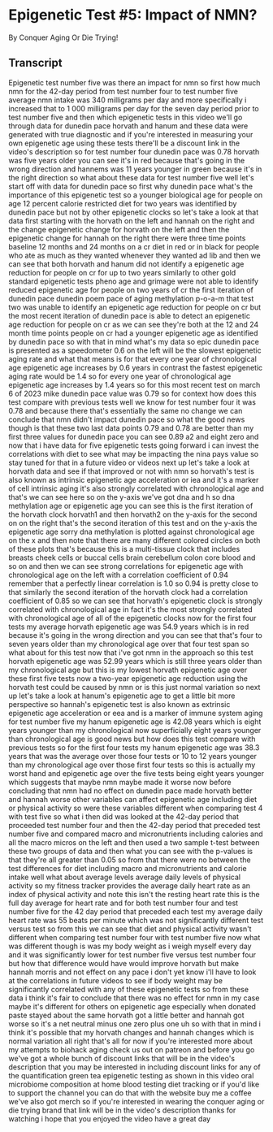 # Epigenetic Test #5: Impact of NMN?

By Conquer Aging Or Die Trying! 


## Transcript

Epigenetic test number five was there an impact for nmn so first how much nmn for the 42-day period from test number four to test number five average nmn intake was 340 milligrams per day and more specifically i increased that to 1 000 milligrams per day for the seven day period prior to test number five and then which epigenetic tests in this video we'll go through data for dunedin pace horvath and hanum and these data were generated with true diagnostic and if you're interested in measuring your own epigenetic age using these tests there'll be a discount link in the video's description so for test number four dunedin pace was 0.78 horvath was five years older you can see it's in red because that's going in the wrong direction and hannems was 11 years younger in green because it's in the right direction so what about these data for test number five well let's start off with data for dunedin pace so first why dunedin pace what's the importance of this epigenetic test so a younger biological age for people on age 12 percent calorie restricted diet for two years was identified by dunedin pace but not by other epigenetic clocks so let's take a look at that data first starting with the horvath on the left and hannah on the right and the change epigenetic change for horvath on the left and then the epigenetic change for hannah on the right there were three time points baseline 12 months and 24 months on a cr diet in red or in black for people who ate as much as they wanted whenever they wanted ad lib and then we can see that both horvath and hanum did not identify a epigenetic age reduction for people on cr for up to two years similarly to other gold standard epigenetic tests pheno age and grimage were not able to identify reduced epigenetic age for people on two years of cr the first iteration of dunedin pace dunedin poem pace of aging methylation p-o-a-m that test two was unable to identify an epigenetic age reduction for people on cr but the most recent iteration of dunedin pace is able to detect an epigenetic age reduction for people on cr as we can see they're both at the 12 and 24 month time points people on cr had a younger epigenetic age as identified by dunedin pace so with that in mind what's my data so epic dunedin pace is presented as a speedometer 0.6 on the left will be the slowest epigenetic aging rate and what that means is for that every one year of chronological age epigenetic age increases by 0.6 years in contrast the fastest epigenetic aging rate would be 1.4 so for every one year of chronological age epigenetic age increases by 1.4 years so for this most recent test on march 6 of 2023 mike dunedin pace value was 0.79 so for context how does this test compare with previous tests well we know for test number four it was 0.78 and because there that's essentially the same no change we can conclude that nmn didn't impact dunedin pace so what the good news though is that these two last data points 0.79 and 0.78 are better than my first three values for dunedin pace you can see 0.89 a2 and eight zero and now that i have data for five epigenetic tests going forward i can invest the correlations with diet to see what may be impacting the nina pays value so stay tuned for that in a future video or videos next up let's take a look at horvath data and see if that improved or not with nmn so horvath's test is also known as intrinsic epigenetic age acceleration or iea and it's a marker of cell intrinsic aging it's also strongly correlated with chronological age and that's we can see here so on the y-axis we've got dna and h so dna methylation age or epigenetic age you can see this is the first iteration of the horvath clock horvath1 and then horvath2 on the y-axis for the second on on the right that's the second iteration of this test and on the y-axis the epigenetic age sorry dna methylation is plotted against chronological age on the x and then note that there are many different colored circles on both of these plots that's because this is a multi-tissue clock that includes breasts cheek cells or buccal cells brain cerebellum colon core blood and so on and then we can see strong correlations for epigenetic age with chronological age on the left with a correlation coefficient of 0.94 remember that a perfectly linear correlation is 1.0 so 0.94 is pretty close to that similarly the second iteration of the horvath clock had a correlation coefficient of 0.85 so we can see that horvath's epigenetic clock is strongly correlated with chronological age in fact it's the most strongly correlated with chronological age of all of the epigenetic clocks now for the first four tests my average horvath epigenetic age was 54.9 years which is in red because it's going in the wrong direction and you can see that that's four to seven years older than my chronological age over that four test span so what about for this test now that i've got nmn in the approach so this test horvath epigenetic age was 52.99 years which is still three years older than my chronological age but this is my lowest horvath epigenetic age over these first five tests now a two-year epigenetic age reduction using the horvath test could be caused by nmn or is this just normal variation so next up let's take a look at hanum's epigenetic age to get a little bit more perspective so hannah's epigenetic test is also known as extrinsic epigenetic age acceleration or eea and is a marker of immune system aging for test number five my hanum epigenetic age is 42.08 years which is eight years younger than my chronological now superficially eight years younger than chronological age is good news but how does this test compare with previous tests so for the first four tests my hanum epigenetic age was 38.3 years that was the average over those four tests or 10 to 12 years younger than my chronological age over those first four tests so this is actually my worst hand and epigenetic age over the five tests being eight years younger which suggests that maybe nmn maybe made it worse now before concluding that nmn had no effect on dunedin pace made horvath better and hannah worse other variables can affect epigenetic age including diet or physical activity so were these variables different when comparing test 4 with test five so what i then did was looked at the 42-day period that proceeded test number four and then the 42-day period that preceded test number five and compared macro and micronutrients including calories and all the macro micros on the left and then used a two sample t-test between these two groups of data and then what you can see with the p-values is that they're all greater than 0.05 so from that there were no between the test differences for diet including macro and micronutrients and calorie intake well what about average levels average daily levels of physical activity so my fitness tracker provides the average daily heart rate as an index of physical activity and note this isn't the resting heart rate this is the full day average for heart rate and for both test number four and test number five for the 42 day period that preceded each test my average daily heart rate was 55 beats per minute which was not significantly different test versus test so from this we can see that diet and physical activity wasn't different when comparing test number four with test number five now what was different though is was my body weight as i weigh myself every day and it was significantly lower for test number five versus test number four but how that difference would have would improve horvath but make hannah morris and not effect on any pace i don't yet know i'll have to look at the correlations in future videos to see if body weight may be significantly correlated with any of these epigenetic tests so from these data i think it's fair to conclude that there was no effect for nmn in my case maybe it's different for others on epigenetic age especially when donated paste stayed about the same horvath got a little better and hannah got worse so it's a net neutral minus one zero plus one uh so with that in mind i think it's possible that my horvath changes and hannah changes which is normal variation all right that's all for now if you're interested more about my attempts to biohack aging check us out on patreon and before you go we've got a whole bunch of discount links that will be in the video's description that you may be interested in including discount links for any of the quantification green tea epigenetic testing as shown in this video oral microbiome composition at home blood testing diet tracking or if you'd like to support the channel you can do that with the website buy me a coffee we've also got merch so if you're interested in wearing the conquer aging or die trying brand that link will be in the video's description thanks for watching i hope that you enjoyed the video have a great day
